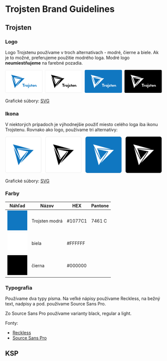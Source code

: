 # Trojsten Brand Guidelines

## Trojsten

### Logo

Logo Trojstenu používame v troch alternatívach - modré, čierne a biele.
Ak je to možné, preferujeme použitie modrého loga. Modré logo **neumiestňujeme**
na farebné pozadia.

![Použitie Trojsten loga](_examples/trojsten-logo.png)

Grafické súbory: [SVG](trojsten/logo)

### Ikona

V niektorých prípadoch je výhodnejšie použiť miesto celého loga iba
ikonu Trojstenu. Rovnako ako logo, používame tri alternatívy:

![Použitie Trojsten ikony](_examples/trojsten-icon.png)

Grafické súbory: [SVG](trojsten/icon)

### Farby

| Náhľad                           | Názov                | HEX     | Pantone |
|----------------------------------|----------------------|---------|---------|
| ![modrá](_examples/blue.png)     | Trojsten modrá       | #1077C1 | 7461 C  |
| ![biela](_examples/white.png)    | biela                | #FFFFFF |         |
| ![čierna](_examples/black.png)   | čierna               | #000000 |         |

### Typografia

Používame dva typy písma. Na veľké nápisy používame Reckless, na bežný text, nadpisy a pod.
používame Source Sans Pro.

Zo Source Sans Pro používame varianty black, regular a light.

Fonty:
- [Reckless](trojsten/Reckless.otf)
- [Source Sans Pro](https://fonts.google.com/specimen/Source+Sans+Pro)

## KSP

